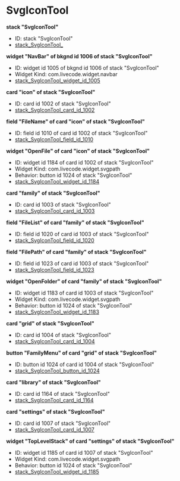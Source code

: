 # SvgIconTool
**stack "SvgIconTool"**
* ID: stack "SvgIconTool"
* [stack_SvgIconTool_](./SvgIconTool_Scripts/stack_SvgIconTool_.livecodescript)

**widget "NavBar" of bkgnd id 1006 of stack "SvgIconTool"**
* ID: widget id 1005 of bkgnd id 1006 of stack "SvgIconTool"
* Widget Kind: com.livecode.widget.navbar
* [stack_SvgIconTool_widget_id_1005](./SvgIconTool_Scripts/stack_SvgIconTool_widget_id_1005.livecodescript)

**card "icon" of stack "SvgIconTool"**
* ID: card id 1002 of stack "SvgIconTool"
* [stack_SvgIconTool_card_id_1002](./SvgIconTool_Scripts/stack_SvgIconTool_card_id_1002.livecodescript)

**field "FileName" of card "icon" of stack "SvgIconTool"**
* ID: field id 1010 of card id 1002 of stack "SvgIconTool"
* [stack_SvgIconTool_field_id_1010](./SvgIconTool_Scripts/stack_SvgIconTool_field_id_1010.livecodescript)

**widget "OpenFile" of card "icon" of stack "SvgIconTool"**
* ID: widget id 1184 of card id 1002 of stack "SvgIconTool"
* Widget Kind: com.livecode.widget.svgpath
* Behavior: button id 1024 of stack "SvgIconTool"
* [stack_SvgIconTool_widget_id_1184](./SvgIconTool_Scripts/stack_SvgIconTool_widget_id_1184.livecodescript)

**card "family" of stack "SvgIconTool"**
* ID: card id 1003 of stack "SvgIconTool"
* [stack_SvgIconTool_card_id_1003](./SvgIconTool_Scripts/stack_SvgIconTool_card_id_1003.livecodescript)

**field "FileList" of card "family" of stack "SvgIconTool"**
* ID: field id 1020 of card id 1003 of stack "SvgIconTool"
* [stack_SvgIconTool_field_id_1020](./SvgIconTool_Scripts/stack_SvgIconTool_field_id_1020.livecodescript)

**field "FilePath" of card "family" of stack "SvgIconTool"**
* ID: field id 1023 of card id 1003 of stack "SvgIconTool"
* [stack_SvgIconTool_field_id_1023](./SvgIconTool_Scripts/stack_SvgIconTool_field_id_1023.livecodescript)

**widget "OpenFolder" of card "family" of stack "SvgIconTool"**
* ID: widget id 1183 of card id 1003 of stack "SvgIconTool"
* Widget Kind: com.livecode.widget.svgpath
* Behavior: button id 1024 of stack "SvgIconTool"
* [stack_SvgIconTool_widget_id_1183](./SvgIconTool_Scripts/stack_SvgIconTool_widget_id_1183.livecodescript)

**card "grid" of stack "SvgIconTool"**
* ID: card id 1004 of stack "SvgIconTool"
* [stack_SvgIconTool_card_id_1004](./SvgIconTool_Scripts/stack_SvgIconTool_card_id_1004.livecodescript)

**button "FamilyMenu" of card "grid" of stack "SvgIconTool"**
* ID: button id 1024 of card id 1004 of stack "SvgIconTool"
* [stack_SvgIconTool_button_id_1024](./SvgIconTool_Scripts/stack_SvgIconTool_button_id_1024.livecodescript)

**card "library" of stack "SvgIconTool"**
* ID: card id 1164 of stack "SvgIconTool"
* [stack_SvgIconTool_card_id_1164](./SvgIconTool_Scripts/stack_SvgIconTool_card_id_1164.livecodescript)

**card "settings" of stack "SvgIconTool"**
* ID: card id 1007 of stack "SvgIconTool"
* [stack_SvgIconTool_card_id_1007](./SvgIconTool_Scripts/stack_SvgIconTool_card_id_1007.livecodescript)

**widget "TopLevelStack" of card "settings" of stack "SvgIconTool"**
* ID: widget id 1185 of card id 1007 of stack "SvgIconTool"
* Widget Kind: com.livecode.widget.svgpath
* Behavior: button id 1024 of stack "SvgIconTool"
* [stack_SvgIconTool_widget_id_1185](./SvgIconTool_Scripts/stack_SvgIconTool_widget_id_1185.livecodescript)

